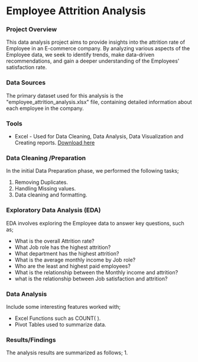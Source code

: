 # Employee Attrition Analysis

### Project Overview

This data analysis project aims to provide insights into the attrition rate of Employee in an E-commerce company. By analyzing various aspects of the Employee data, we seek to identify trends, make data-driven recommendations, and gain a deeper understanding of the Employees' satisfaction rate.

### Data Sources

The primary dataset used for this analysis is the "employee_attrition_analysis.xlsx" file, containing detailed information about each employee in the company.


### Tools

- Excel - Used for Data Cleaning, Data Analysis, Data Visualization and Creating reports. [Download here](https://microsoft.com)

### Data Cleaning /Preparation

In the initial Data Preparation phase, we performed the following tasks;
1. Removing Duplicates.
2. Handling Missing values.
3. Data cleaning and formatting.

### Exploratory Data Analysis (EDA)

EDA involves exploring the Employee data to answer key questions, such as;
- What is the overall Attrition rate?
- What Job role has the highest attrition?
- What department has the highest attrition?
-  What is the average monthly income by Job role?
- Who are the least and highest paid employees?
- What is the relationship between the Monthly income and attrition?
- what is the relationship between Job satisfaction and attrition?

### Data Analysis

Include some interesting features worked with;

- Excel Functions such as COUNT( ).
- Pivot Tables used to summarize data.
  
### Results/Findings

The analysis results are summarized as follows;
1.






